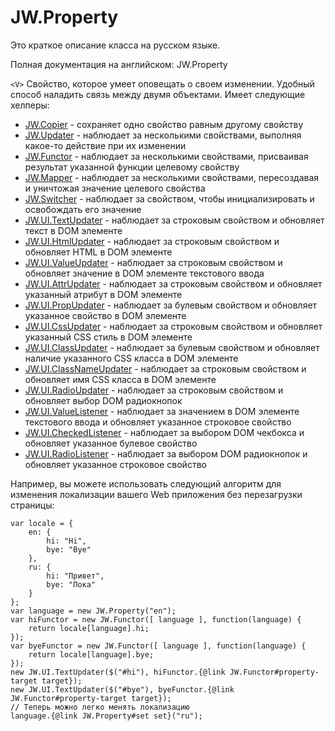 ﻿# JW.Property

Это краткое описание класса на русском языке.

Полная документация на английском: JW.Property

`<V>` Свойство, которое умеет оповещать о своем изменении. Удобный способ наладить
связь между двумя объектами. Имеет следующие хелперы:

- [JW.Copier](#!/guide/rujwcopier) - сохраняет одно свойство равным другому свойству
- [JW.Updater](#!/guide/rujwupdater) - наблюдает за несколькими свойствами, выполняя какое-то действие при их изменении
- [JW.Functor](#!/guide/rujwfunctor) - наблюдает за несколькими свойствами, присваивая результат указанной функции целевому свойству
- [JW.Mapper](#!/guide/rujwmapper) - наблюдает за несколькими свойствами, пересоздавая и уничтожая значение целевого свойства
- [JW.Switcher](#!/guide/rujwswitcher) - наблюдает за свойством, чтобы инициализировать и освобождать его значение
- [JW.UI.TextUpdater](#!/guide/rujwuitextupdater) - наблюдает за строковым свойством и обновляет текст в DOM элементе
- [JW.UI.HtmlUpdater](#!/guide/rujwuihtmlupdater) - наблюдает за строковым свойством и обновляет HTML в DOM элементе
- [JW.UI.ValueUpdater](#!/guide/rujwuivalueupdater) - наблюдает за строковым свойством и обновляет значение в DOM элементе текстового ввода
- [JW.UI.AttrUpdater](#!/guide/rujwuiattrupdater) - наблюдает за строковым свойством и обновляет указанный атрибут в DOM элементе
- [JW.UI.PropUpdater](#!/guide/rujwuipropupdater) - наблюдает за булевым свойством и обновляет указанное свойство в DOM элементе
- [JW.UI.CssUpdater](#!/guide/rujwuicssupdater) - наблюдает за строковым свойством и обновляет указанный CSS стиль в DOM элементе
- [JW.UI.ClassUpdater](#!/guide/rujwuiclassupdater) - наблюдает за булевым свойством и обновляет наличие указанного CSS класса в DOM элементе
- [JW.UI.ClassNameUpdater](#!/guide/rujwuiclassnameupdater) - наблюдает за строковым свойством и обновляет имя CSS класса в DOM элементе
- [JW.UI.RadioUpdater](#!/guide/rujwuiradioupdater) - наблюдает за строковым свойством и обновляет выбор DOM радиокнопок
- [JW.UI.ValueListener](#!/guide/rujwuivaluelistener) - наблюдает за значением в DOM элементе текстового ввода и обновляет указанное строковое свойство
- [JW.UI.CheckedListener](#!/guide/rujwuicheckedlistener) - наблюдает за выбором DOM чекбокса и обновляет указанное булевое свойство
- [JW.UI.RadioListener](#!/guide/rujwuiradiolistener) - наблюдает за выбором DOM радиокнопок и обновляет указанное строковое свойство

Например, вы можете использовать следующий алгоритм для изменения локализации
вашего Web приложения без перезагрузки страницы:

    var locale = {
        en: {
            hi: "Hi",
            bye: "Bye"
        },
        ru: {
            hi: "Привет",
            bye: "Пока"
        }
    };
    var language = new JW.Property("en");
    var hiFunctor = new JW.Functor([ language ], function(language) {
        return locale[language].hi;
    });
    var byeFunctor = new JW.Functor([ language ], function(language) {
        return locale[language].bye;
    });
    new JW.UI.TextUpdater($("#hi"), hiFunctor.{@link JW.Functor#property-target target});
    new JW.UI.TextUpdater($("#bye"), byeFunctor.{@link JW.Functor#property-target target});
    // Теперь можно легко менять локализацию
    language.{@link JW.Property#set set}("ru");
